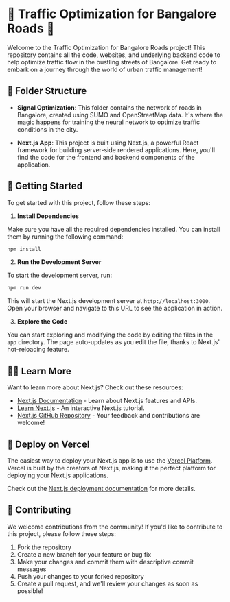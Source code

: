 # 🚥 Traffic Optimization for Bangalore Roads 🚗

Welcome to the Traffic Optimization for Bangalore Roads project! This repository contains all the code, websites, and underlying backend code to help optimize traffic flow in the bustling streets of Bangalore. Get ready to embark on a journey through the world of urban traffic management!

## 📂 Folder Structure

- **Signal Optimization**: This folder contains the network of roads in Bangalore, created using SUMO and OpenStreetMap data. It's where the magic happens for training the neural network to optimize traffic conditions in the city.

- **Next.js App**: This project is built using Next.js, a powerful React framework for building server-side rendered applications. Here, you'll find the code for the frontend and backend components of the application.

## 🚀 Getting Started

To get started with this project, follow these steps:

1. **Install Dependencies**

Make sure you have all the required dependencies installed. You can install them by running the following command:

```bash
npm install
```

2. **Run the Development Server**

To start the development server, run:

```bash
npm run dev
```

This will start the Next.js development server at `http://localhost:3000`. Open your browser and navigate to this URL to see the application in action.

3. **Explore the Code**

You can start exploring and modifying the code by editing the files in the `app` directory. The page auto-updates as you edit the file, thanks to Next.js' hot-reloading feature.

## 🧑‍💻 Learn More

Want to learn more about Next.js? Check out these resources:

- [Next.js Documentation](https://nextjs.org/docs) - Learn about Next.js features and APIs.
- [Learn Next.js](https://nextjs.org/learn) - An interactive Next.js tutorial.
- [Next.js GitHub Repository](https://github.com/vercel/next.js/) - Your feedback and contributions are welcome!

## 🚀 Deploy on Vercel

The easiest way to deploy your Next.js app is to use the [Vercel Platform](https://vercel.com/new?utm_medium=default-template&filter=next.js&utm_source=create-next-app&utm_campaign=create-next-app-readme). Vercel is built by the creators of Next.js, making it the perfect platform for deploying your Next.js applications.

Check out the [Next.js deployment documentation](https://nextjs.org/docs/deployment) for more details.

## 🌟 Contributing

We welcome contributions from the community! If you'd like to contribute to this project, please follow these steps:

1. Fork the repository
2. Create a new branch for your feature or bug fix
3. Make your changes and commit them with descriptive commit messages
4. Push your changes to your forked repository
5. Create a pull request, and we'll review your changes as soon as possible!

